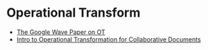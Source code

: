 # Operational Transform

* [The Google Wave Paper on OT](http://www.waveprotocol.org/whitepapers/operational-transform)
* [Intro to Operational Transformation for Collaborative Documents](https://davidwalsh.name/collaborative-editing-javascript-intro-operational-transformation) 
